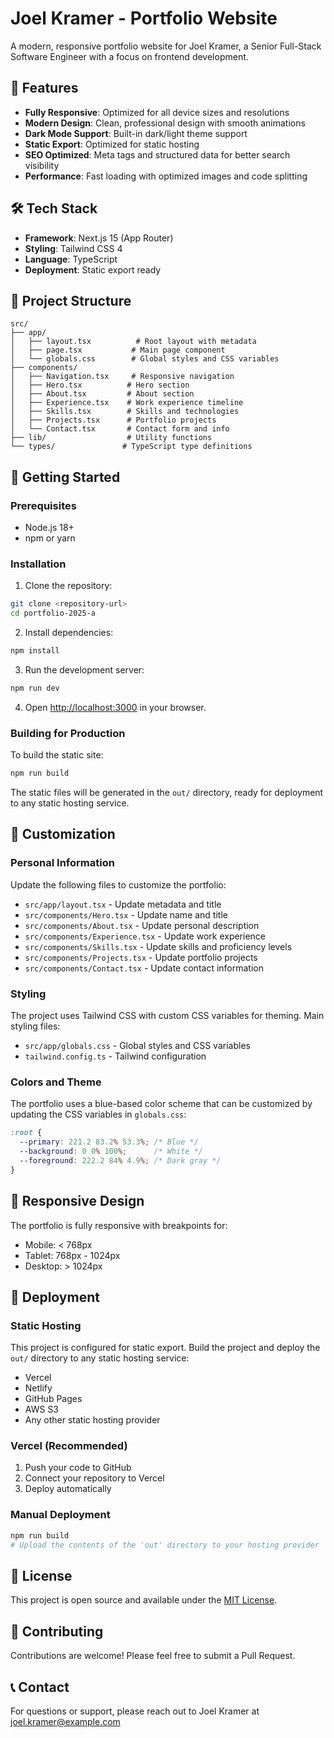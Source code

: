 # Joel Kramer - Portfolio Website

A modern, responsive portfolio website for Joel Kramer, a Senior Full-Stack Software Engineer with a focus on frontend development.

## 🚀 Features

- **Fully Responsive**: Optimized for all device sizes and resolutions
- **Modern Design**: Clean, professional design with smooth animations
- **Dark Mode Support**: Built-in dark/light theme support
- **Static Export**: Optimized for static hosting
- **SEO Optimized**: Meta tags and structured data for better search visibility
- **Performance**: Fast loading with optimized images and code splitting

## 🛠️ Tech Stack

- **Framework**: Next.js 15 (App Router)
- **Styling**: Tailwind CSS 4
- **Language**: TypeScript
- **Deployment**: Static export ready

## 📁 Project Structure

```
src/
├── app/
│   ├── layout.tsx          # Root layout with metadata
│   ├── page.tsx           # Main page component
│   └── globals.css        # Global styles and CSS variables
├── components/
│   ├── Navigation.tsx     # Responsive navigation
│   ├── Hero.tsx          # Hero section
│   ├── About.tsx         # About section
│   ├── Experience.tsx    # Work experience timeline
│   ├── Skills.tsx        # Skills and technologies
│   ├── Projects.tsx      # Portfolio projects
│   └── Contact.tsx       # Contact form and info
├── lib/                  # Utility functions
└── types/               # TypeScript type definitions
```

## 🚀 Getting Started

### Prerequisites

- Node.js 18+ 
- npm or yarn

### Installation

1. Clone the repository:
```bash
git clone <repository-url>
cd portfolio-2025-a
```

2. Install dependencies:
```bash
npm install
```

3. Run the development server:
```bash
npm run dev
```

4. Open [http://localhost:3000](http://localhost:3000) in your browser.

### Building for Production

To build the static site:

```bash
npm run build
```

The static files will be generated in the `out/` directory, ready for deployment to any static hosting service.

## 🎨 Customization

### Personal Information

Update the following files to customize the portfolio:

- `src/app/layout.tsx` - Update metadata and title
- `src/components/Hero.tsx` - Update name and title
- `src/components/About.tsx` - Update personal description
- `src/components/Experience.tsx` - Update work experience
- `src/components/Skills.tsx` - Update skills and proficiency levels
- `src/components/Projects.tsx` - Update portfolio projects
- `src/components/Contact.tsx` - Update contact information

### Styling

The project uses Tailwind CSS with custom CSS variables for theming. Main styling files:

- `src/app/globals.css` - Global styles and CSS variables
- `tailwind.config.ts` - Tailwind configuration

### Colors and Theme

The portfolio uses a blue-based color scheme that can be customized by updating the CSS variables in `globals.css`:

```css
:root {
  --primary: 221.2 83.2% 53.3%; /* Blue */
  --background: 0 0% 100%;      /* White */
  --foreground: 222.2 84% 4.9%; /* Dark gray */
}
```

## 📱 Responsive Design

The portfolio is fully responsive with breakpoints for:

- Mobile: < 768px
- Tablet: 768px - 1024px
- Desktop: > 1024px

## 🚀 Deployment

### Static Hosting

This project is configured for static export. Build the project and deploy the `out/` directory to any static hosting service:

- Vercel
- Netlify
- GitHub Pages
- AWS S3
- Any other static hosting provider

### Vercel (Recommended)

1. Push your code to GitHub
2. Connect your repository to Vercel
3. Deploy automatically

### Manual Deployment

```bash
npm run build
# Upload the contents of the 'out' directory to your hosting provider
```

## 📄 License

This project is open source and available under the [MIT License](LICENSE).

## 🤝 Contributing

Contributions are welcome! Please feel free to submit a Pull Request.

## 📞 Contact

For questions or support, please reach out to Joel Kramer at joel.kramer@example.com
